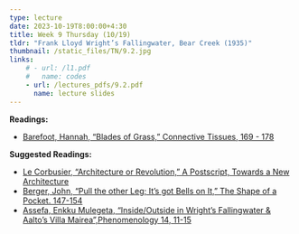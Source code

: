 ```yaml
---
type: lecture
date: 2023-10-19T8:00:00+4:30
title: Week 9 Thursday (10/19)
tldr: "Frank Lloyd Wright’s Fallingwater, Bear Creek (1935)"
thumbnail: /static_files/TN/9.2.jpg
links: 
    # - url: /l1.pdf
    #   name: codes
    - url: /lectures_pdfs/9.2.pdf
      name: lecture slides
---
```

**Readings:**
- [Barefoot, Hannah, “Blades of Grass,” Connective Tissues, 169 - 178](/readings_pdfs/week2/TH/r1.pdf)

**Suggested Readings:**
- [Le Corbusier, “Architecture or Revolution,” A Postscript, Towards a New Architecture](/readings_pdfs/week2/TH/r2.pdf)
- [Berger, John, “Pull the other Leg; It’s got Bells on It,” The Shape of a Pocket. 147-154](/readings_pdfs/week2/TH/r3.pdf)
- [Assefa, Enkku Mulegeta, “Inside/Outside in Wright’s Fallingwater & Aalto’s Villa Mairea”,Phenomenology 14, 11-15](/readings_pdfs/week2/TH/r4.pdf)


